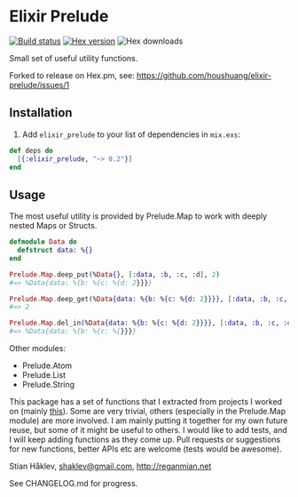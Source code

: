 # Elixir Prelude

[![Build status](https://travis-ci.org/ruby2elixir/elixir_prelude.svg "Build status")](https://travis-ci.org/ruby2elixir/elixir_prelude)
[![Hex version](https://img.shields.io/hexpm/v/elixir_prelude.svg "Hex version")](https://hex.pm/packages/elixir_prelude)
![Hex downloads](https://img.shields.io/hexpm/dt/elixir_prelude.svg "Hex downloads")

Small set of useful utility functions.

Forked to release on Hex.pm, see: https://github.com/houshuang/elixir-prelude/issues/1


## Installation

1. Add `elixir_prelude` to your list of dependencies in `mix.exs`:
```elixir
def deps do
  [{:elixir_prelude, "~> 0.2"}]
end
```

## Usage

The most useful utility is provided by Prelude.Map to work with deeply nested Maps or Structs.


```elixir
defmodule Data do
  defstruct data: %{}
end

Prelude.Map.deep_put(%Data{}, [:data, :b, :c, :d], 2)
#=> %Data{data: %{b: %{c: %{d: 2}}}}

Prelude.Map.deep_get(%Data{data: %{b: %{c: %{d: 2}}}}, [:data, :b, :c, :d])
#=> 2

Prelude.Map.del_in(%Data{data: %{b: %{c: %{d: 2}}}}, [:data, :b, :c, :d])
#=> %Data{data: %{b: %{c: %{}}}}
```

Other modules:
  - Prelude.Atom
  - Prelude.List
  - Prelude.String



This package has a set of functions that I extracted from projects I worked on (mainly [this](https://github.com/houshuang/survey)). Some are very trivial, others (especially in the Prelude.Map module) are more involved. I am mainly putting it together for my own future reuse, but some of it might be useful to others. I would like to add tests, and I will keep adding functions as they come up. Pull requests or suggestions for new functions, better APIs etc are welcome (tests would be awesome).

Stian Håklev, shaklev@gmail.com, http://reganmian.net


See CHANGELOG.md for progress.
